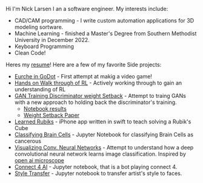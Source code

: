 Hi I'm Nick Larsen I an a software engineer. My interests include:
* CAD/CAM programming - I write custom automation applications for 3D modeling sortware.
* Machine Learning - finished a Master's Degree from Southern Methodist University in December 2022.
* Keyboard Programming
* Clean Code!

Heres my [resume](https://github.com/nlarsen31/Resume/blob/63bc21a0ba4e8d5ea0b39c12b8c58a011f266f35/OnePageResume/resume.pdf)!
Here are a few of my favorite Side projects:
* [Eurche in GoDot](https://github.com/nlarsen31/EurcheGoDot) - First attempt at makig a video game!
* [Hands on Walk through of RL](https://github.com/nlarsen31/Deep-Reinforcement-Learning-Hands-On-Second-Edition) - Actively working through to gain an understanding of RL 
* [GAN Training Discriminator weight Setback](https://nbviewer.org/github/stevenjohnlarsen/GAN-discriminator-refresh-learning/blob/main/CelebAGAN.ipynb) - Attempt to traing GANs with a new approach to holding back the discriminator's training. 
  * [Notebook results](https://nbviewer.org/github/stevenjohnlarsen/GAN-discriminator-refresh-learning/blob/main/GraphsForPaper-No-Feature-Matching.ipynb) 
  * [Weight Setback Paper](https://github.com/stevenjohnlarsen/GAN-discriminator-refresh-learning/blob/main/Discriminator_Weight_Stepback.pdf)
* [Learned Rubiks](https://github.com/nlarsensmu/LearnedRubiks) - iPhone app written in swift to teach solving a Rubik's Cube
* [Classifying Brain Cells](https://nbviewer.org/github/nlarsensmu/CNN/blob/master/Merged%20work.ipynb) - Jupyter Notebook for classifying Brain Cells as cancerous
* [Visualizing Conv. Neural Networks](https://nbviewer.org/github/nlarsensmu/Visualizing-VGG/blob/master/Lab2-Class-Approch.ipynb) - Attempt to understand how a deep convolutional neural network learns image classification. Inspired by [open ai microscope](https://openai.com/blog/microscope/)
* [Connect 4 AI](https://nbviewer.org/github/nlarsensmu/CS7320-AI/blob/master/Games/assignment_connect5.ipynb) - Jupyter notebook, that is a bot playing connect 4.
* [Style Transfer](https://nbviewer.org/github/stevenjohnlarsen/StyleTransfer/blob/main/StyleTransfer2.ipynb) - Jupyter notebook to transfer artist's style to faces.
